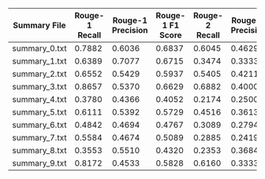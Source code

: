 | Summary File | Rouge-1 Recall | Rouge-1 Precision | Rouge-1 F1 Score | Rouge-2 Recall | Rouge-2 Precision | Rouge-2 F1 Score | Rouge-L Recall | Rouge-L Precision | Rouge-L F1 Score |
| ------------ | -------------- | ----------------- | ---------------- | -------------- | ----------------- | ---------------- | -------------- | ----------------- | ---------------- |
| summary_0.txt | 0.7882 | 0.6036 | 0.6837 | 0.6045 | 0.4629 | 0.5243 | 0.7765 | 0.5946 | 0.6735 |
| summary_1.txt | 0.6389 | 0.7077 | 0.6715 | 0.3474 | 0.3333 | 0.3402 | 0.6111 | 0.6769 | 0.6423 |
| summary_2.txt | 0.6552 | 0.5429 | 0.5937 | 0.5405 | 0.4211 | 0.4734 | 0.6552 | 0.5429 | 0.5937 |
| summary_3.txt | 0.8657 | 0.5370 | 0.6629 | 0.6882 | 0.4000 | 0.5059 | 0.8507 | 0.5278 | 0.6514 |
| summary_4.txt | 0.3780 | 0.4366 | 0.4052 | 0.2174 | 0.2500 | 0.2326 | 0.3537 | 0.4085 | 0.3791 |
| summary_5.txt | 0.6111 | 0.5392 | 0.5729 | 0.4516 | 0.3613 | 0.4014 | 0.6111 | 0.5392 | 0.5729 |
| summary_6.txt | 0.4842 | 0.4694 | 0.4767 | 0.3089 | 0.2794 | 0.2934 | 0.4737 | 0.4592 | 0.4663 |
| summary_7.txt | 0.5584 | 0.4674 | 0.5089 | 0.2885 | 0.2419 | 0.2632 | 0.5065 | 0.4239 | 0.4615 |
| summary_8.txt | 0.3553 | 0.5510 | 0.4320 | 0.2353 | 0.3684 | 0.2866 | 0.3553 | 0.5510 | 0.4320 |
| summary_9.txt | 0.8172 | 0.4533 | 0.5828 | 0.6160 | 0.3333 | 0.4330 | 0.7950 | 0.4400 | 0.5671 |

